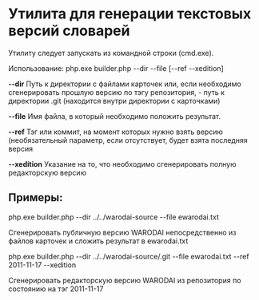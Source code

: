 Утилита для генерации текстовых версий словарей 
===============================================

Утилиту следует запускать из командной строки (cmd.exe).

Использование: php.exe builder.php --dir --file [--ref --xedition]


**--dir**       Путь к директории с файлами карточек или, если необходимо сгенерировать прошлую версию по тэгу репозитория, - путь к директории .git (находится внутри директории с карточками)

**--file**      Имя файла, в который необходимо положить результат.

**--ref**       Тэг или коммит, на момент которых нужно взять версию (необязательный параметр, если отсутствует, будет взята последняя версия

**--xedition**  Указание на то, что необходимо сгенерировать полную редакторскую версию 


Примеры:
--------
php.exe builder.php --dir ../../warodai-source --file ewarodai.txt

Сгенерировать публичную версию WARODAI непосредственно из файлов карточек и сложить результат в ewarodai.txt


php.exe builder.php --dir ../../warodai-source/.git --file ewarodai.txt --ref 2011-11-17 --xedition

Сгенерировать редакторскую версию WARODAI из репозитория по состоянию на тэг 2011-11-17

